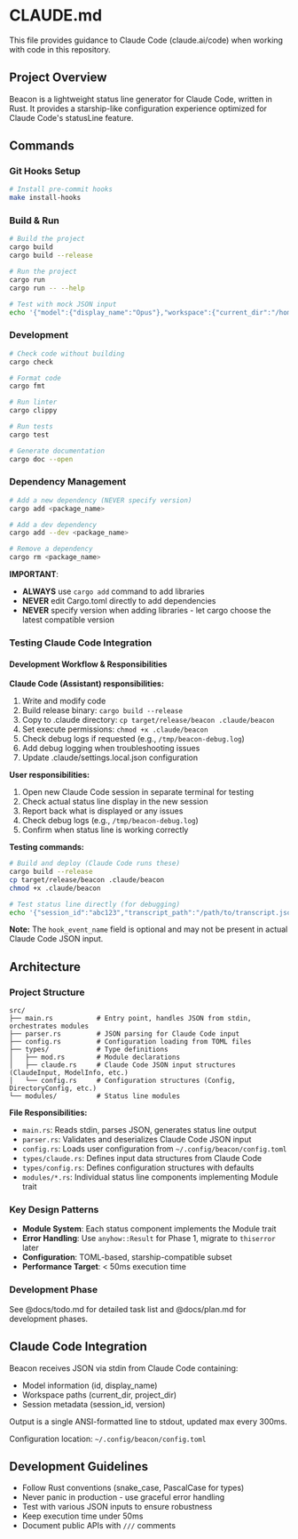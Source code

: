 # CLAUDE.md

This file provides guidance to Claude Code (claude.ai/code) when working with code in this repository.

## Project Overview

Beacon is a lightweight status line generator for Claude Code, written in Rust. It provides a starship-like configuration experience optimized for Claude Code's statusLine feature.

## Commands

### Git Hooks Setup
```bash
# Install pre-commit hooks
make install-hooks
```

### Build & Run
```bash
# Build the project
cargo build
cargo build --release

# Run the project
cargo run
cargo run -- --help

# Test with mock JSON input
echo '{"model":{"display_name":"Opus"},"workspace":{"current_dir":"/home/user/project"}}' | cargo run
```

### Development
```bash
# Check code without building
cargo check

# Format code
cargo fmt

# Run linter
cargo clippy

# Run tests
cargo test

# Generate documentation
cargo doc --open
```

### Dependency Management
```bash
# Add a new dependency (NEVER specify version)
cargo add <package_name>

# Add a dev dependency
cargo add --dev <package_name>

# Remove a dependency
cargo rm <package_name>
```

**IMPORTANT**: 
- **ALWAYS** use `cargo add` command to add libraries
- **NEVER** edit Cargo.toml directly to add dependencies
- **NEVER** specify version when adding libraries - let cargo choose the latest compatible version

### Testing Claude Code Integration

#### Development Workflow & Responsibilities

**Claude Code (Assistant) responsibilities:**
1. Write and modify code
2. Build release binary: `cargo build --release`
3. Copy to .claude directory: `cp target/release/beacon .claude/beacon`
4. Set execute permissions: `chmod +x .claude/beacon`
5. Check debug logs if requested (e.g., `/tmp/beacon-debug.log`)
6. Add debug logging when troubleshooting issues
7. Update .claude/settings.local.json configuration

**User responsibilities:**
1. Open new Claude Code session in separate terminal for testing
2. Check actual status line display in the new session
3. Report back what is displayed or any issues
4. Check debug logs (e.g., `/tmp/beacon-debug.log`)
5. Confirm when status line is working correctly

**Testing commands:**
```bash
# Build and deploy (Claude Code runs these)
cargo build --release
cp target/release/beacon .claude/beacon
chmod +x .claude/beacon

# Test status line directly (for debugging)
echo '{"session_id":"abc123","transcript_path":"/path/to/transcript.json","cwd":"/current/directory","model":{"id":"claude-opus","display_name":"Opus"},"workspace":{"current_dir":"/current/directory","project_dir":"/project/root"},"version":"1.0.0","output_style":{"name":"default"}}' | ./target/release/beacon
```

**Note:** The `hook_event_name` field is optional and may not be present in actual Claude Code JSON input.

## Architecture

### Project Structure

```
src/
├── main.rs           # Entry point, handles JSON from stdin, orchestrates modules
├── parser.rs         # JSON parsing for Claude Code input
├── config.rs         # Configuration loading from TOML files
├── types/            # Type definitions
│   ├── mod.rs        # Module declarations
│   ├── claude.rs     # Claude Code JSON input structures (ClaudeInput, ModelInfo, etc.)
│   └── config.rs     # Configuration structures (Config, DirectoryConfig, etc.)
└── modules/          # Status line modules
```

**File Responsibilities:**
- `main.rs`: Reads stdin, parses JSON, generates status line output
- `parser.rs`: Validates and deserializes Claude Code JSON input
- `config.rs`: Loads user configuration from `~/.config/beacon/config.toml`
- `types/claude.rs`: Defines input data structures from Claude Code
- `types/config.rs`: Defines configuration structures with defaults
- `modules/*.rs`: Individual status line components implementing Module trait

### Key Design Patterns
- **Module System**: Each status component implements the Module trait
- **Error Handling**: Use `anyhow::Result` for Phase 1, migrate to `thiserror` later
- **Configuration**: TOML-based, starship-compatible subset
- **Performance Target**: < 50ms execution time

### Development Phase

See @docs/todo.md for detailed task list and @docs/plan.md for development phases.

## Claude Code Integration

Beacon receives JSON via stdin from Claude Code containing:
- Model information (id, display_name)
- Workspace paths (current_dir, project_dir)
- Session metadata (session_id, version)

Output is a single ANSI-formatted line to stdout, updated max every 300ms.

Configuration location: `~/.config/beacon/config.toml`

## Development Guidelines

- Follow Rust conventions (snake_case, PascalCase for types)
- Never panic in production - use graceful error handling
- Test with various JSON inputs to ensure robustness
- Keep execution time under 50ms
- Document public APIs with `///` comments
